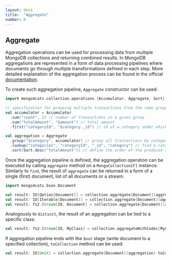 ```yaml
---
layout: docs
title:  "Aggregate"
number: 6
---
```


## Aggregate

Aggregation operations can be used for processing data from multiple MongoDB collections and returning combined results.
In MongoDB aggregations are represented in a form of data processing pipelines where documents go through multiple transformations defined in each step.
More detailed explanation of the aggregation process can be found in the official [documentation](https://docs.mongodb.com/drivers/java/sync/current/fundamentals/aggregation/).

To create such aggregation pipeline, `Aggregate` constructor can be used:

```scala
import mongo4cats.collection.operations.{Accumulator, Aggregate, Sort}

// specification for grouping multiple transactions from the same group:
val accumulator = Accumulator
  .sum("count", 1) // number of transactions in a given group
  .sum("totalAmount", "$amount") // total amount
  .first("categoryId", "$category._id") // id of a category under which all transactions are grouped

val aggregation = Aggregate
  .group("$category", accumulator) // group all transactions by categoryId and accumulate result into a given specification
  .lookup("categories", "categoryId", "_id", "category") // find a category for each group of transactions by category id
  .sort(Sort.desc("totalAmount")) // define the order of the produced results
```
Once the aggregation pipeline is defined, the aggregation operation can be executed by calling `aggregate` method on a `MongoCollection[F]` instance. 
Similarly to `find`, the result of `aggregate` can be returned in a form of a single (first) document, list of all documents or a stream:
```scala
import mongo4cats.bson.Document

val result: IO[Option[Document]] = collection.aggregate[Document](aggregation).first
val result: IO[Iterable[Document]] = collection.aggregate[Document](aggregation).all
val result: fs2.Stream[IO, Document] = collection.aggregate[Document](aggregation).stream
```
Analogously to `distinct`, the result of an aggregation can be tied to a specific class:
```scala
val result: fs2.Stream[IO, MyClass] = collection.aggregateWithCodec[MyClass](aggregation).stream
```
If aggregation pipeline ends with the `$out` stage (write document to a specified collection), `toCollection` method can be used:
```scala
val result: IO[Unit] = collection.aggregate[Document](aggregation).toCollection[IO]
```